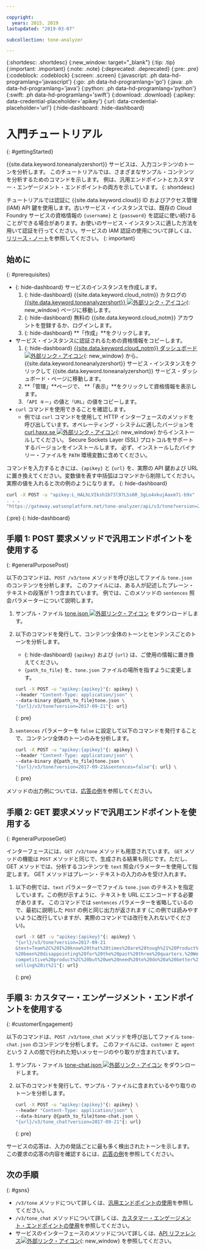 ```yaml
---

copyright:
  years: 2015, 2019
lastupdated: "2019-03-07"

subcollection: tone-analyzer

---
```


{:shortdesc: .shortdesc}
{:new_window: target="_blank"}
{:tip: .tip}
{:important: .important}
{:note: .note}
{:deprecated: .deprecated}
{:pre: .pre}
{:codeblock: .codeblock}
{:screen: .screen}
{:javascript: .ph data-hd-programlang='javascript'}
{:go: .ph data-hd-programlang='go'}
{:java: .ph data-hd-programlang='java'}
{:python: .ph data-hd-programlang='python'}
{:swift: .ph data-hd-programlang='swift'}
{:download: .download}
{:apikey: data-credential-placeholder='apikey'}
{:url: data-credential-placeholder='url'}
{:hide-dashboard: .hide-dashboard}

# 入門チュートリアル
{: #gettingStarted}

{{site.data.keyword.toneanalyzershort}} サービスは、入力コンテンツのトーンを分析します。 このチュートリアルでは、さまざまなサンプル・コンテンツを分析するためのコマンドを示します。 例は、汎用エンドポイントとカスタマー・エンゲージメント・エンドポイントの両方を示しています。
{: shortdesc}

チュートリアルでは認証に {{site.data.keyword.cloud}} ID およびアクセス管理 (IAM) API 鍵を使用します。古いサービス・インスタンスでは、既存の Cloud Foundry サービスの資格情報の `{username}` と `{password}` を認証に使い続けることができる場合があります。お使いのサービス・インスタンスに適した方法を用いて認証を行ってください。サービスの IAM 認証の使用について詳しくは、[リリース・ノート](/docs/services/tone-analyzer?topic=tone-analyzer-rnrn)を参照してください。
{: important}

## 始めに
{: #prerequisites}

- {: hide-dashboard}  サービスのインスタンスを作成します。
    1.  {: hide-dashboard} {{site.data.keyword.cloud_notm}} カタログの [{{site.data.keyword.toneanalyzershort}} ![外部リンク・アイコン](../../icons/launch-glyph.svg "外部リンク・アイコン")](https://{DomainName}/catalog/services/tone-analyzer){: new_window} ページに移動します。
    1.  {: hide-dashboard} 無料の {{site.data.keyword.cloud_notm}} アカウントを登録するか、ログインします。
    1.  {: hide-dashboard} **「作成」**をクリックします。
-   サービス・インスタンスに認証されるための資格情報をコピーします。
    1.  {: hide-dashboard}  [{{site.data.keyword.cloud_notm}} ダッシュボード ![外部リンク・アイコン](../../icons/launch-glyph.svg "外部リンク・アイコン")](https://{DomainName}/dashboard/apps){: new_window} から、{{site.data.keyword.toneanalyzershort}} サービス・インスタンスをクリックして {{site.data.keyword.toneanalyzershort}} サービス・ダッシュボード・ページに移動します。
    1.  **「管理」**ページで、 **「表示」**をクリックして資格情報を表示します。
    1.  `「API キー」`の値と`「URL」`の値をコピーします。
-   `curl` コマンドを使用できることを確認します。
    -   例では `curl` コマンドを使用して HTTP インターフェースのメソッドを呼び出しています。オペレーティング・システムに適したバージョンを [curl.haxx.se ![外部リンク・アイコン](../../icons/launch-glyph.svg "外部リンク・アイコン")](https://curl.haxx.se/){: new_window} からインストールしてください。 Secure Sockets Layer (SSL) プロトコルをサポートするバージョンをインストールします。 必ず、インストールしたバイナリー・ファイルを `PATH` 環境変数に含めてください。

コマンドを入力するときには、`{apikey}` と `{url}` を、実際の API 鍵および URL に置き換えてください。変数値を表す中括弧はコマンドから削除してください。実際の値を入れると次の例のようになります。
{: hide-dashboard}

```bash
curl -X POST -u "apikey:L_HALhLVIksh1b73l97LSs6R_3gLo4xkujAaxm7i-b9x"
. . .
"https://gateway.watsonplatform.net/tone-analyzer/api/v3/tone?version=2017-09-21"
```
{:pre}
{: hide-dashboard}

## 手順 1: POST 要求メソッドで汎用エンドポイントを使用する
{: #generalPurposePost}

以下のコマンドは、`POST /v3/tone` メソッドを呼び出してファイル `tone.json` のコンテンツを分析します。 このファイルには、ある人が記述したプレーン・テキストの段落が 1 つ含まれています。 例では、このメソッドの `sentences` 照会パラメーターについて説明します。

1.  サンプル・ファイル <a target="_blank" href="https://watson-developer-cloud.github.io/doc-tutorial-downloads/tone-analyzer/tone.json" download="tone.json">tone.json <img src="../../icons/launch-glyph.svg" alt="外部リンク・アイコン" title="外部リンク・アイコン"></a> をダウンロードします。
1.  以下のコマンドを発行して、コンテンツ全体のトーンとセンテンスごとのトーンを分析します。
    -   {: hide-dashboard} `{apikey}` および `{url}` は、ご使用の情報に置き換えてください。
    -   `{path_to_file}` を、`tone.json` ファイルの場所を指すように変更します。

    ```bash
    curl -X POST -u "apikey:{apikey}"{: apikey} \
    --header "Content-Type: application/json" \
    --data-binary @{path_to_file}tone.json \
    "{url}/v3/tone?version=2017-09-21"{: url}
    ```
    {: pre}

1.  `sentences` パラメーターを `false` に設定して以下のコマンドを発行することで、コンテンツ全体のトーンのみを分析します。

    ```bash
    curl -X POST -u "apikey:{apikey}"{: apikey} \
    --header "Content-Type: application/json" \
    --data-binary @{path_to_file}tone.json \
    "{url}/v3/tone?version=2017-09-21&sentences=false"{: url} \
    ```
    {: pre}

メソッドの出力例については、[応答の例](/docs/services/tone-analyzer?topic=tone-analyzer-utgpe#exampleResponse-tone)を参照してください。

## 手順 2: GET 要求メソッドで汎用エンドポイントを使用する
{: #generalPurposeGet}

インターフェースには、`GET /v3/tone` メソッドも用意されています。 `GET` メソッドの機能は `POST` メソッドと同じで、生成される結果も同じです。ただし、GET メソッドでは、分析するコンテンツを `text` 照会パラメーターを使用して指定します。 GET メソッドはプレーン・テキストの入力のみを受け入れます。

1.  以下の例では、`text` パラメーターでファイル `tone.json` のテキストを指定しています。この例が示すように、テキストを URL にエンコードする必要があります。 このコマンドでは `sentences` パラメーターを省略しているので、最初に説明した `POST` の例と同じ出力が返されます (この例では読みやすいように改行していますが、実際のコマンドでは改行を入れないでください)。

    ```bash
    curl -X GET -u "apikey:{apikey}"{: apikey} \
    "{url}/v3/tone?version=2017-09-21
    &text=Team%2C%20I%20know%20that%20times%20are%20tough%21%20Product%20sales%20have
    %20been%20disappointing%20for%20the%20past%20three%20quarters.%20We%20have%20a%20
    competitive%20product%2C%20but%20we%20need%20to%20do%20a%20better%20job%20of%20
    selling%20it%21"{: url}
    ```
    {: pre}

## 手順 3: カスタマー・エンゲージメント・エンドポイントを使用する
{: #customerEngagement}

以下のコマンドは、`POST /v3/tone_chat` メソッドを呼び出してファイル `tone-chat.json` のコンテンツを分析します。 このファイルには、<code>customer</code> と <code>agent</code> という 2 人の間で行われた短いメッセージのやり取りが含まれています。

1.  サンプル・ファイル <a target="_blank" href="https://watson-developer-cloud.github.io/doc-tutorial-downloads/tone-analyzer/tone-chat.json" download="tone-chat.json">tone-chat.json <img src="../../icons/launch-glyph.svg" alt="外部リンク・アイコン" title="外部リンク・アイコン"></a> をダウンロードします。
1.  以下のコマンドを発行して、サンプル・ファイルに含まれているやり取りのトーンを分析します。

    ```bash
    curl -X POST -u "apikey:{apikey}"{: apikey} \
    --header "Content-Type: application/json" \
    --data-binary @{path_to_file}tone-chat.json \
    "{url}/v3/tone_chat?version=2017-09-21"{: url}
    ```
    {: pre}

サービスの応答は、入力の発話ごとに最も多く検出されたトーンを示します。 この要求の応答の内容を確認するには、[応答の例](/docs/services/tone-analyzer?topic=tone-analyzer-utco#exampleResponse-tone-chat)を参照してください。

## 次の手順
{: #gsns}

-   `/v3/tone` メソッドについて詳しくは、[汎用エンドポイントの使用](/docs/services/tone-analyzer?topic=tone-analyzer-utgpe)を参照してください。
-   `/v3/tone_chat` メソッドについて詳しくは、[カスタマー・エンゲージメント・エンドポイントの使用](/docs/services/tone-analyzer?topic=tone-analyzer-utco)を参照してください。
-   サービスのインターフェースのメソッドについて詳しくは、[API リファレンス![外部リンク・アイコン](../../icons/launch-glyph.svg "外部リンク・アイコン")](https://{DomainName}/apidocs/tone-analyzer){: new_window} を参照してください。
